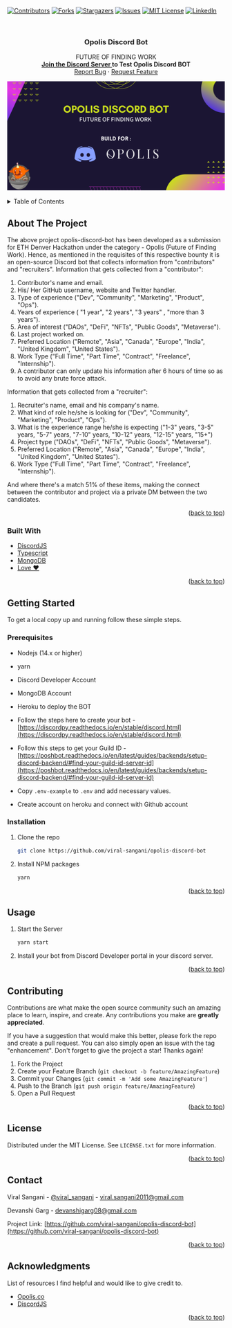 <div id="top"></div>

[![Contributors][contributors-shield]][contributors-url]
[![Forks][forks-shield]][forks-url]
[![Stargazers][stars-shield]][stars-url]
[![Issues][issues-shield]][issues-url]
[![MIT License][license-shield]][license-url]
[![LinkedIn][linkedin-shield]][linkedin-url]

<!-- PROJECT LOGO -->
<br />
<div align="center">

  <h3 align="center">Opolis Discord Bot</h3>

  <p align="center">
    FUTURE OF FINDING WORK
    <br />
    <a href="https://discord.gg/5SsXnDDneV"><strong>Join the Discord Server </strong></a><strong>to Test Opolis Discord BOT</strong>
    <br />
    <a href="https://github.com/viral-sangani/opolis-discord-bot/issues">Report Bug</a>
    ·
    <a href="https://github.com/viral-sangani/opolis-discord-bot/issues">Request Feature</a>
  </p>
</div>

![Poster](/assets/Opolis-Discord-Bot.png)

<!-- TABLE OF CONTENTS -->
<details>
  <summary>Table of Contents</summary>
  <ol>
    <li>
      <a href="#about-the-project">About The Project</a>
      <ul>
        <li><a href="#built-with">Built With</a></li>
      </ul>
    </li>
    <li>
      <a href="#getting-started">Getting Started</a>
      <ul>
        <li><a href="#prerequisites">Prerequisites</a></li>
        <li><a href="#installation">Installation</a></li>
      </ul>
    </li>
    <li><a href="#usage">Usage</a></li>
    <li><a href="#contributing">Contributing</a></li>
    <li><a href="#license">License</a></li>
    <li><a href="#contact">Contact</a></li>
    <li><a href="#acknowledgments">Acknowledgments</a></li>
  </ol>
</details>

<!-- ABOUT THE PROJECT -->
## About The Project

The above project opolis-discord-bot has been developed as a submission for ETH Denver Hackathon under the category - Opolis (Future of Finding Work). Hence, as mentioned in the requisites of this respective bounty it is an open-source Discord bot that collects information from "contributors" and "recruiters".
Information that gets collected from a "contributor":

  1. Contributor's name and email.
  2. His/ Her GitHub username, website and Twitter handler.
  3. Type of experience ("Dev", "Community", "Marketing", "Product", "Ops").
  4. Years of experience ( "1 year", "2 years", "3 years" , "more than 3 years").
  5. Area of interest ("DAOs", "DeFi", "NFTs", "Public Goods", "Metaverse").
  6. Last project worked on.
  7. Preferred Location ("Remote", "Asia", "Canada", "Europe", "India", "United Kingdom", "United States").
  8. Work Type ("Full Time", "Part Time", "Contract", "Freelance", "Internship").
  9. A contributor can only update his information after 6 hours of time so as to avoid any brute force attack.

Information that gets collected  from a "recruiter":

  1. Recruiter's name, email and his company's name.
  2. What kind of role he/she is looking for ("Dev", "Community", "Marketing", "Product", "Ops").
  3. What is the experience range he/she is expecting ("1-3" years, "3-5" years, "5-7" years, "7-10" years, "10-12" years, "12-15" years, "15+")
  4. Project type ("DAOs", "DeFi", "NFTs", "Public Goods", "Metaverse").
  5. Preferred Location ("Remote", "Asia", "Canada", "Europe", "India", "United Kingdom", "United States").
  6. Work Type ("Full Time", "Part Time", "Contract", "Freelance", "Internship").

And where there's a match 51% of these items, making the connect between the contributor and project via a private DM between the two candidates.

<p align="right">(<a href="#top">back to top</a>)</p>

### Built With

- [DiscordJS](https://discord.js.org/#/)
- [Typescript](https://www.typescriptlang.org/)
- [MongoDB](https://www.mongodb.com/)
- [Love ❤️](https://c.tenor.com/U45Q8YaJzBUAAAAC/moti-hearts.gif)

<p align="right">(<a href="#top">back to top</a>)</p>

<!-- GETTING STARTED -->
## Getting Started

To get a local copy up and running follow these simple steps.

### Prerequisites

- Nodejs (14.x or higher)
- yarn
- Discord Developer Account
- MongoDB Account
- Heroku to deploy the BOT

- Follow the steps here to create your bot - [https://discordpy.readthedocs.io/en/stable/discord.html](https://discordpy.readthedocs.io/en/stable/discord.html)
- Follow this steps to get your Guild ID - [https://poshbot.readthedocs.io/en/latest/guides/backends/setup-discord-backend/#find-your-guild-id-server-id](https://poshbot.readthedocs.io/en/latest/guides/backends/setup-discord-backend/#find-your-guild-id-server-id)
- Copy `.env-example` to `.env` and add necessary values.
- Create account on heroku and connect with Github account

### Installation

1. Clone the repo

   ```sh
   git clone https://github.com/viral-sangani/opolis-discord-bot
   ```

2. Install NPM packages

   ```sh
   yarn
   ```

<p align="right">(<a href="#top">back to top</a>)</p>

<!-- USAGE EXAMPLES -->
## Usage

1. Start the Server

   ```sh
   yarn start
   ```

2. Install your bot from Discord Developer portal in your discord server.

<p align="right">(<a href="#top">back to top</a>)</p>

<!-- CONTRIBUTING -->
## Contributing

Contributions are what make the open source community such an amazing place to learn, inspire, and create. Any contributions you make are **greatly appreciated**.

If you have a suggestion that would make this better, please fork the repo and create a pull request. You can also simply open an issue with the tag "enhancement".
Don't forget to give the project a star! Thanks again!

1. Fork the Project
2. Create your Feature Branch (`git checkout -b feature/AmazingFeature`)
3. Commit your Changes (`git commit -m 'Add some AmazingFeature'`)
4. Push to the Branch (`git push origin feature/AmazingFeature`)
5. Open a Pull Request

<p align="right">(<a href="#top">back to top</a>)</p>

<!-- LICENSE -->
## License

Distributed under the MIT License. See `LICENSE.txt` for more information.

<p align="right">(<a href="#top">back to top</a>)</p>

<!-- CONTACT -->
## Contact

Viral Sangani - [@viral_sangani](https://twitter.com/viral_sangani_) - viral.sangani2011@gmail.com

Devanshi Garg - devanshigarg08@gmail.com

Project Link: [https://github.com/viral-sangani/opolis-discord-bot](https://github.com/viral-sangani/opolis-discord-bot)

<p align="right">(<a href="#top">back to top</a>)</p>

<!-- ACKNOWLEDGMENTS -->
## Acknowledgments

List of resources I find helpful and would like to give credit to.

- [Opolis.co](https://opolis.co)
- [DiscordJS](https://discord.js.org/#/)

<p align="right">(<a href="#top">back to top</a>)</p>

<!-- MARKDOWN LINKS & IMAGES -->
<!-- https://www.markdownguide.org/basic-syntax/#reference-style-links -->
[contributors-shield]: https://img.shields.io/github/contributors/viral-sangani/opolis-discord-bot.svg?style=for-the-badge
[contributors-url]: https://github.com/viral-sangani/opolis-discord-bot/graphs/contributors
[forks-shield]: https://img.shields.io/github/forks/viral-sangani/opolis-discord-bot.svg?style=for-the-badge
[forks-url]: https://github.com/viral-sangani/opolis-discord-bot/network/members
[stars-shield]: https://img.shields.io/github/stars/viral-sangani/opolis-discord-bot.svg?style=for-the-badge
[stars-url]: https://github.com/viral-sangani/opolis-discord-bot/stargazers
[issues-shield]: https://img.shields.io/github/issues/viral-sangani/opolis-discord-bot.svg?style=for-the-badge
[issues-url]: https://github.com/viral-sangani/opolis-discord-bot/issues
[license-shield]: https://img.shields.io/github/license/viral-sangani/opolis-discord-bot.svg?style=for-the-badge
[license-url]: https://github.com/viral-sangani/opolis-discord-bot/blob/main/LICENSE.txt
[linkedin-shield]: https://img.shields.io/badge/-LinkedIn-black.svg?style=for-the-badge&logo=linkedin&colorB=555
[linkedin-url]: https://www.linkedin.com/in/viral-sangani/
[product-screenshot]: assets/learn-dao-banner.png
